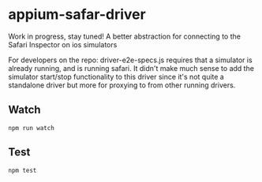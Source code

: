 appium-safar-driver
===================

Work in progress, stay tuned!
A better abstraction for connecting to the Safari Inspector on ios simulators

For developers on the repo:
driver-e2e-specs.js requires that a simulator is already running, and is running safari.
It didn't make much sense to add the simulator start/stop functionality to this driver since it's not quite a standalone driver but more for proxying to from other running drivers.

## Watch

```
npm run watch
```

## Test

```
npm test
```
